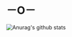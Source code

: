 # －O－


![Anurag's github stats](https://github-readme-stats.vercel.app/api?username=breeku&show_icons=true&theme=dracula)
